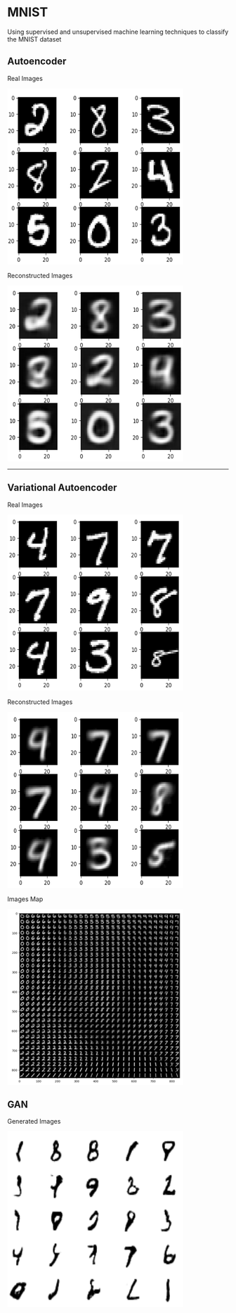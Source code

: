 # MNIST
Using supervised and unsupervised machine learning techniques to classify the MNIST dataset

<h2>Autoencoder</h2>

<div>
  <p>Real Images</p>                               
  <img width='400px' height='400px' src='./images/autoencoder/real_images.png'/> 
</div>

<div>
  <p>Reconstructed Images</p>
  <img width='400px' height='400px' src='./images/autoencoder/reconstructed_images.png'/>
</div>

<hr/>

<h2>Variational Autoencoder</h2>

<div>
  <p>Real Images</p>                               
  <img width='400px' height='400px' src='./images/variational_autoencoder/real_images.png'/> 
</div>

<div>
  <p>Reconstructed Images</p>
  <img width='400px' height='400px' src='./images/variational_autoencoder/reconstructed_images.png'/>
</div>

<div>
  <p>Images Map</p>
  <img width='400px' height='400px' src='./images/variational_autoencoder/images_map.png'/>
</div>

</hr>

<h2>GAN</h2>

<div>
  <p>Generated Images</p>                               
  <img width='400px' height='400px' src='./images/gan/gan_map.png'/> 
</div>

